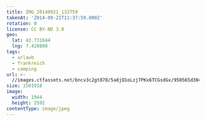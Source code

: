 ```yaml
---
title: IMG_20140921_133759
takenAt: '2014-09-21T11:37:59.000Z'
rotation: 0
license: CC BY-ND 3.0
geo:
  lat: 43.731044
  lng: 7.420808
tags:
  - urlaub
  - frankreich
  - camping
url: >-
  //images.ctfassets.net/bncv3c2gt878/5a8jQ1oLzj7PKx6TCGsdGx/950565d3042269543ef77fb373031d32/img_20140921_133759_27696606194_o
size: 1501918
image:
  width: 1944
  height: 2592
contentType: image/jpeg
---
```


